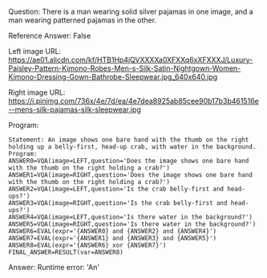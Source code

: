 Question: There is a man wearing solid silver pajamas in one image, and a man wearing patterned pajamas in the other.

Reference Answer: False

Left image URL: https://ae01.alicdn.com/kf/HTB1Hp4jQVXXXXa0XFXXq6xXFXXXJ/Luxury-Paisley-Pattern-Kimono-Robes-Men-s-Silk-Satin-Nightgown-Women-Kimono-Dressing-Gown-Bathrobe-Sleepwear.jpg_640x640.jpg

Right image URL: https://i.pinimg.com/736x/4e/7d/ea/4e7dea8925ab85cee90b17b3b461516e--mens-silk-pajamas-silk-sleepwear.jpg

Program:

```
Statement: An image shows one bare hand with the thumb on the right holding up a belly-first, head-up crab, with water in the background.
Program:
ANSWER0=VQA(image=LEFT,question='Does the image shows one bare hand with the thumb on the right holding a crab?')
ANSWER1=VQA(image=RIGHT,question='Does the image shows one bare hand with the thumb on the right holding a crab?')
ANSWER2=VQA(image=LEFT,question='Is the crab belly-first and head-ups?')
ANSWER3=VQA(image=RIGHT,question='Is the crab belly-first and head-ups?')
ANSWER4=VQA(image=LEFT,question='Is there water in the background?')
ANSWER5=VQA(image=RIGHT,question='Is there water in the background?')
ANSWER6=EVAL(expr='{ANSWER0} and {ANSWER2} and {ANSWER4}')
ANSWER7=EVAL(expr='{ANSWER1} and {ANSWER3} and {ANSWER5}')
ANSWER8=EVAL(expr='{ANSWER6} xor {ANSWER7}')
FINAL_ANSWER=RESULT(var=ANSWER8)
```
Answer: Runtime error: 'An'

